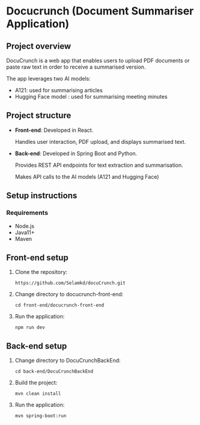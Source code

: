 # Docucrunch (Document Summariser Application)

## Project overview 

DocuCrunch is a web app that enables users to upload PDF documents or paste raw text in order to receive a summarised version. 

The app leverages two AI models:

- A121: used for summarising articles
- Hugging Face model : used for summarising meeting minutes

## Project structure 
- **Front-end**:  Developed in React.
  
   Handles user interaction, PDF upload, and displays summarised text.
     
- **Back-end**: Developed in Spring Boot and Python.
  
     Provides REST API endpoints for text extraction and summarisation.
  
     Makes API calls to the AI models (A121 and Hugging Face)

 ## Setup instructions

  ### Requirements 
  - Node.js
  - Java11+
  - Maven

## Front-end setup 
1. Clone the repository:

   `https://github.com/Selamkd/docuCrunch.git`
2. Change directory to docucrunch-front-end:

   `cd front-end/docucrunch-front-end`
3. Run the application:
 
   `npm run dev`
 ## Back-end setup 


1. Change directory to DocuCrunchBackEnd:

   `cd back-end/DocuCrunchBackEnd`
2. Build the project:
 
   `mvn clean install`
3. Run the application:
   
   `mvn spring-boot:run`
   
 
